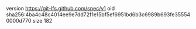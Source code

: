 version https://git-lfs.github.com/spec/v1
oid sha256:4ba4c48c4014ee9e7dd72f1e15bf5ef6951bd6b3c6989b693fe355540000d770
size 182
